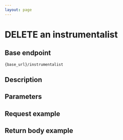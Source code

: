 ```yaml
---
layout: page
---
```


# DELETE an instrumentalist

## Base endpoint

```shell
{base_url}/instrumentalist
```

## Description

## Parameters

## Request example

## Return body example